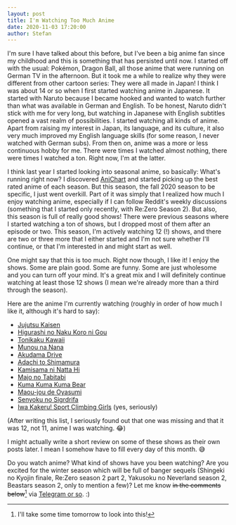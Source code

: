 ```yaml
---
layout: post
title: I'm Watching Too Much Anime
date: 2020-11-03 17:20:00
author: Stefan
---
```


I'm sure I have talked about this before, but I've been a big anime fan since my childhood and this is something that has persisted until now. I started off with the usual: Pokémon, Dragon Ball, all those anime that were running on German TV in the afternoon. But it took me a while to realize why they were different from other cartoon series: They were all made in Japan! I think I was about 14 or so when I first started watching anime in Japanese. It started with Naruto because I became hooked and wanted to watch further than what was available in German and English. To be honest, Naruto didn't stick with me for very long, but watching in Japanese with English subtitles opened a vast realm of possibilities. I started watching all kinds of anime. Apart from raising my interest in Japan, its language, and its culture, it also very much improved my English language skills (for some reason, I never watched with German subs). From then on, anime was a more or less continuous hobby for me. There were times I watched almost nothing, there were times I watched a ton. Right now, I'm at the latter.

I think last year I started looking into seasonal anime, so basically: What's running right now? I discovered [AniChart](https://anichart.net) and started picking up the best rated anime of each season. But this season, the fall 2020 season to be specific, I just went overkill. Part of it was simply that I realized how much I enjoy watching anime, especially if I can follow Reddit's weekly discussions (something that I started only recently, with Re:Zero Season 2). But also, this season is full of really good shows! There were previous seasons where I started watching a ton of shows, but I dropped most of them after an episode or two. This season, I'm actively watching 12 (!) shows, and there are two or three more that I either started and I'm not sure whether I'll continue, or that I'm interested in and might start as well.

One might say that this is too much. Right now though, I like it! I enjoy the shows. Some are plain good. Some are funny. Some are just wholesome and you can turn off your mind. It's a great mix and I will definitely continue watching at least those 12 shows (I mean we're already more than a third through the season). 

Here are the anime I'm currently watching (roughly in order of how much I like it, although it's hard to say):
- [Jujutsu Kaisen](https://anilist.co/anime/113415/Jujutsu-Kaisen)
- [Higurashi no Naku Koro ni Gou](https://anilist.co/anime/114446/Higurashi-no-Naku-Koro-ni-Gou)
- [Tonikaku Kawaii](https://anilist.co/anime/116267/Tonikaku-Kawaii)
- [Munou na Nana](https://anilist.co/anime/117343/Munou-na-Nana)
- [Akudama Drive](https://anilist.co/anime/116566/Akudama-Drive)
- [Adachi to Shimamura](https://anilist.co/anime/109287/Adachi-to-Shimamura)
- [Kamisama ni Natta Hi](https://anilist.co/anime/118419/Kamisama-ni-Natta-Hi)
- [Majo no Tabitabi](https://anilist.co/anime/112609/Majo-no-Tabitabi)
- [Kuma Kuma Kuma Bear](https://anilist.co/anime/114340/Kuma-Kuma-Kuma-Bear)
- [Maou-jou de Oyasumi](https://anilist.co/anime/111428/Maoujou-de-Oyasumi)
- [Senyoku no Sigrdrifa](https://anilist.co/anime/116173/Senyoku-no-Sigrdrifa)
- [Iwa Kakeru! Sport Climbing Girls](https://anilist.co/anime/117757/Iwa-Kakeru-Sport-Climbing-Girls) (yes, seriously)

(After writing this list, I seriously found out that one was missing and that it was 12, not 11, anime I was watching. 😂)

I might actually write a short review on some of these shows as their own posts later. I mean I somehow have to fill every day of this month. 😅

Do you watch anime? What kind of shows have you been watching? Are you excited for the winter season which will be full of banger sequels (Shingeki no Kyojin finale, Re:Zero season 2 part 2, Yakusoku no Neverland season 2, Beastars season 2, only to mention a few)? Let me know ~~in the comments below~~[^1] via [Telegram or so](/contact). :)

[^1]: I'll take some time tomorrow to look into this!
